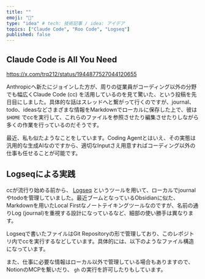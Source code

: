 ```yaml
---
title: ""
emoji: "🧩"
type: "idea" # tech: 技術記事 / idea: アイデア
topics: ["Claude Code", "Roo Code", "Logseq"]
published: false
---
```


## Claude Code is All You Need

https://x.com/trq212/status/1944877527044120655

Anthropicへ新たにジョインした方が、周りの従業員がコーディング以外の分野でも幅広くClaude Code (cc) を活用しているのを見て驚いた、という投稿を先日目にしました。具体的な話はスレッドへと繋がって行くのですが、journal、todo、ideasなどさまざまな情報をMarkdownでローカルに保存した上で、彼は `$HOME` でccを実行して、これらのファイルを参照させたり編集させたりしながら多くの作業を行っているのだそうです。

最近、私も似たようなことをしています。Coding Agentとはいえ、その実態は汎用的な生成AIなのですから、適切なInputさえ用意すればコーディング以外の仕事も任せることが可能です。

## Logseqによる実践

ccが流行り始める前から、 [Logseq](https://logseq.com/) というツールを用いて、ローカルでjournalやtodoを管理していました。最近ブームとなっているObsidianに似た、Markdownを用いたLocal Firstなノートテイキングツールなのですが、名前の通りLog (journal)を重視する設計になっているなど、細部の使い勝手は異なります。

Logseqで書いたファイルはGit Repositoryの形で管理しており、このレポジトリ内でccを実行するなどしています。具体的には、以下のようなファイル構造になっています。

また、仕事に必要な情報はローカル以外で管理している場合もありますので、NotionのMCPを繋いだり、 `gh` の実行を許可したりもしています。

## 

